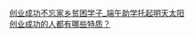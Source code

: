   
[创业成功不忘家乡贫困学子_端午助学托起明天太阳](http://www.dianyue.me/archives/631/kwqbiq27j3c5vgd2/)  
[创业成功的人都有哪些特质？](http://www.dianyue.me/archives/359/ywkcw9yghmxckr8l/)